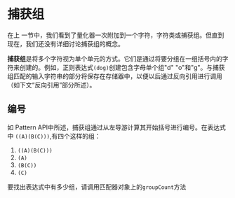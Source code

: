# 捕获组
在上 一节中，我们看到了量化器一次附加到一个字符，字符类或捕获组。但直到现在，我们还没有详细讨论捕获组的概念。

**捕获组**是将多个字符视为单个单元的方式。它们是通过将要分组在一组括号内的字符来创建的。例如，正则表达式`(dog)`创建包含字母单个组"d" "o"和"g"。与捕获组匹配的输入字符串的部分将保存在存储器中，以便以后通过反向引用进行调用（如下文“反向引用”部分所述）。


## 编号

如 Pattern API中所述，捕获组通过从左导游计算其开始括号进行编号。在表达式中 `((A)(B(C)))`,有四个这样的组：

1. `((A)(B(C)))`
2. `(A)`
3. `(B(C))`
4. `(C)`

要找出表达式中有多少组，请调用匹配器对象上的`groupCount`方法